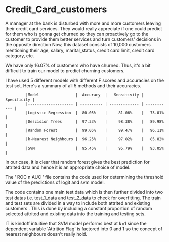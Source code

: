 # Credit_Card_customers

A manager at the bank is disturbed with more and more customers leaving their credit card services. They would really appreciate if one could predict for them who is gonna get churned so they can proactively go to the customer to provide them better services and turn customers' decisions in the opposite direction
Now, this dataset consists of 10,000 customers mentioning their age, salary, marital_status, credit card limit, credit card category, etc. 


We have only 16.07% of customers who have churned. Thus, it's a bit difficult to train our model to predict churning customers.


I have used 5 different models with different F scores and accuracies on the test set. 
Here's a summary of all 5 methods and their accuracies.
             
             |Model                |  Accuracy  |   Sensitivity | Specificity |
             |-------------------- | ---------- | ------------- | ----------- |
             |Logistic Regression  |  80.05%    |     81.06%    |   73.01%    | 
             |Descision Trees      |  97.33%    |     98.38%    |   89.98%    |
             |Random Forest        |  99.05%    |     99.47%    |   96.11%    |
             |k-Nearest Neighbours |  96.25%    |     97.82%    |   85.82%    |
             |SVM                  |  95.45%    |     95.79%    |   93.05%    |



In our case, it is clear that random forest gives the best prediction for attrited data and hence it is an appropriate choice of model.


The ' ROC n AUC ' file contains the code used for determining the 
threshold value of the predictions of logit and svm model. 

The code contains one main test data which is then further divided
into two test datas i.e. test_1_data and test_2_data to check for overfitting.
The train and test sets are divided in a way to include both attrited and 
existing customers . This is done by including a constant proportion of random selected attrited and existing data into the training and testing sets. 


IT is kindoff intuitive that SVM model performs best at k=1
since the dependent variable 'Attrition Flag' is factored into 0 and 1
so the concept of nearest neighbours doesn't really hold.









